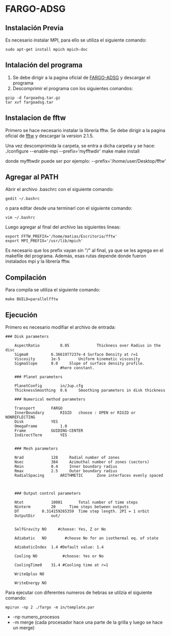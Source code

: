 # FARGO-ADSG
## Instalación Previa
Es necesario instalar MPI, para ello se utiliza el siguiente comando:
```
sudo apt-get install mpich mpich-doc
```

## Intalación del programa
1. Se debe dirigir a la pagina oficial de [FARGO-ADSG](http://fargo.in2p3.fr/-FARGO-ADSG-) y descargar el programa
2. Descomprimir el programa con los siguientes comandos:
```
gzip -d fargoadsg.tar.gz
tar xvf fargoadsg.tar
```

## Instalacion de fftw
Primero se hace necesario instalar la librería fftw. Se debe dirigir a la pagina oficial de [fftw](http://www.fftw.org/download.html) y descargar la version 2.1.5.

Una vez descomprimida la carpeta, se entra a dicha carpeta y se hace:
./configure --enable-mpi --prefix='myfftwdir'
make
make install

donde myfftwdir puede ser por ejemplo:  --prefix='/home/user/Desktop/fftw'


## Agregar al PATH 
Abrir el archivo .baschrc con el siguiente comando:
```
gedit ~/.bashrc
```
o para editar desde una terminarl con el siguiente comando:
```
vim ~/.bashrc
```
Luego agregar al final del archivo las siguientes lineas:
```
export FFTW_PREFIX='/home/matias/Escritorio/fftw'
export MPI_PREFIX='/usr/lib/mpich'
```
Es necesario que los prefix vayan sin "/" al final, ya que se les agrega en el makefile del programa. Además, esas rutas depende donde fueron instalados mpi y la librería fftw.

## Compilación 
Para compila se utiliza el siguiente comando:
```
make BUILD=parallelfftw
```

## Ejecución
Primero es necesario modifiar el archivo de entrada:
```
### Disk parameters
	
	AspectRatio     	0.05            Thickness over Radius in the disc
	Sigma0			6.3661977237e-4	Surface Density at r=1
	Viscosity		1e-5		Uniform kinematic viscosity
	SigmaSlope		0.0		Slope of surface density profile.
						#here constant.
	
	### Planet parameters
	
	PlanetConfig		in/Jup.cfg
	ThicknessSmoothing 	0.6		Smoothing parameters in disk thickness
	
	### Numerical method parameters
	
	Transport		FARGO
	InnerBoundary		RIGID	choose : OPEN or RIGID or NONREFLECTING
	Disk			YES
	OmegaFrame     		1.0
	Frame			GUIDING-CENTER
	IndirectTerm		YES
	
	
	### Mesh parameters
	
	Nrad			128		Radial number of zones
	Nsec			384		Azimuthal number of zones (sectors)
	Rmin			0.4		Inner boundary radius
	Rmax			2.5		Outer boundary radius
	RadialSpacing 		ARITHMETIC      Zone interfaces evenly spaced
	
	
	
	### Output control parameters
	
	Ntot			10001		Total number of time steps
	Ninterm	 		20		Time steps between outputs
	DT			0.314159265359	Time step length. 2PI = 1 orbit
	OutputDir		out/
	
	
	SelfGravity	NO     #choose: Yes, Z or No
	
	Adiabatic	NO        #choose No for an isothermal eq. of state
	
	AdiabaticIndex	1.4 #Default value: 1.4
	
	Cooling	NO           #choose: Yes or No
	
	CoolingTime0	31.4 #Cooling time at r=1
	
	WriteQplus NO
	
	WriteEnergy NO

```

Para ejecutar con diferentes numeros de hebras se utilzia el siguiente comando:
```
mpirun -np 2 ./fargo -m in/template.par
```
* -np numero_procesos  
* -m merge (cada procesador hace una parte de la grilla y luego se hace un merge)

